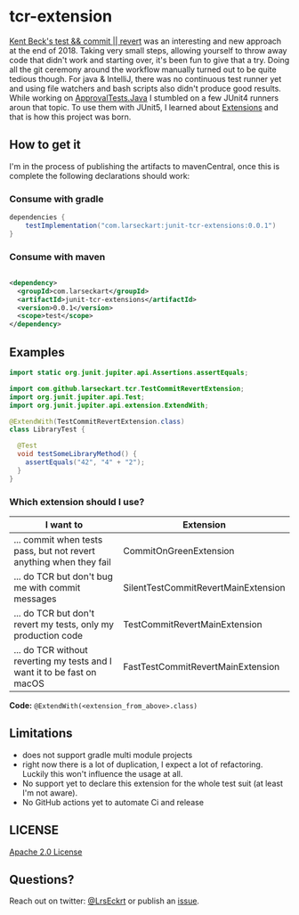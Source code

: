 # tcr-extension

[Kent Beck's test && commit || revert](https://medium.com/@kentbeck_7670/test-commit-revert-870bbd756864)
was an interesting and new approach at the end of 2018. Taking very small steps, allowing yourself
to throw away code that didn't work and starting over, it's been fun to give that a try. Doing all
the git ceremony around the workflow manually turned out to be quite tedious though. For java &
IntelliJ, there was no continuous test runner yet and using file watchers and bash scripts also
didn't produce good results. While working
on [ApprovalTests.Java](https://github.com/approvals/ApprovalTests.Java) I stumbled on a few JUnit4
runners aroun that topic. To use them with JUnit5, I learned
about [Extensions](https://junit.org/junit5/docs/current/user-guide/#extensions) and that is how
this project was born.

## How to get it

I'm in the process of publishing the artifacts to mavenCentral, once this is complete the following
declarations should work:

### Consume with gradle

```groovy
dependencies {
    testImplementation("com.larseckart:junit-tcr-extensions:0.0.1")
}
```

### Consume with maven

```xml

<dependency>
  <groupId>com.larseckart</groupId>
  <artifactId>junit-tcr-extensions</artifactId>
  <version>0.0.1</version>
  <scope>test</scope>
</dependency>
```

## Examples

```java
import static org.junit.jupiter.api.Assertions.assertEquals;

import com.github.larseckart.tcr.TestCommitRevertExtension;
import org.junit.jupiter.api.Test;
import org.junit.jupiter.api.extension.ExtendWith;

@ExtendWith(TestCommitRevertExtension.class)
class LibraryTest {

  @Test
  void testSomeLibraryMethod() {
    assertEquals("42", "4" + "2");
  }
}
```

### Which extension should I use?

| I want to | Extension |
|-----------|-----------|
| ... commit when tests pass, but not revert anything when they fail | CommitOnGreenExtension |
| ... do TCR but don't bug me with commit messages | SilentTestCommitRevertMainExtension |
| ... do TCR but don't revert my tests, only my production code | TestCommitRevertMainExtension |
| ... do TCR without reverting my tests and I want it to be fast on macOS | FastTestCommitRevertMainExtension |

**Code:** `@ExtendWith(<extension_from_above>.class)`

## Limitations

* does not support gradle multi module projects
* right now there is a lot of duplication, I expect a lot of refactoring. Luckily this won't
  influence the usage at all.
* No support yet to declare this extension for the whole test suit (at least I'm not aware).
* No GitHub actions yet to automate Ci and release

## LICENSE

[Apache 2.0 License](https://github.com/LarsEckart/tcr-extension/blob/main/LICENSE)

## Questions?

Reach out on twitter: [@LrsEckrt](https://twitter.com/LrsEckrt)
or publish an [issue](https://github.com/LarsEckart/tcr-extension/issues).

